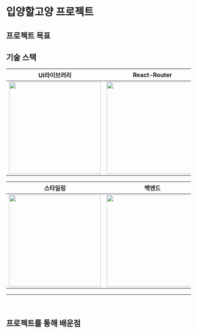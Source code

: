 # 입양할고양 프로젝트   
   
## 프로젝트 목표    



## 기술 스택
|UI라이브러리|React-Router|상태관리|Redux-Saga|
|-|-|-|-|
|<img src="./images/react.svg" width="250">|<img src="./images/react-router.png" width="250">|<img src="./images/redux.png" width="250">|<img src="./images/redux-saga.png" width="250">|

|스타일링|백엔드|백엔드라이브러리|DB|
|-|-|-|-|
|<img src="./images/styled-components.png" width="250">|<img src="./images/nodejs.png" width="250">|<img src="./images/express.png" width="250">|<img src="./images/mysql.png" width="250">|
<hr><br>

## 프로젝트를 통해 배운점 
